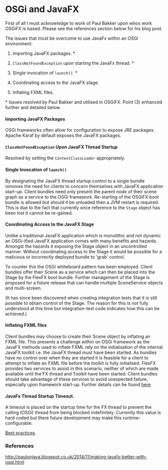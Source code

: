 # OSGi and JavaFX

First of all I must acknowledge to work of Paul Bakker upon whos work OSGiFX is based. Please see the references section below for his blog post.

The issues that must be overcome to use JavaFx within an OSGi environment:

1. Importing JavaFX packages. *

2. `ClassNotFoundException` upon starting the JavaFx thread. *

3. Single invocation of `launch()`. *

4. Coordinating access to the JavaFX stage.

5. Inflating FXML files.

\* Issues resolved by Paul Bakker and utilised in OSGiFX. Point (3) enhanced further and detailed below.

#### Importing JavaFX Packages
OSGi frameworks often allow for configuration to expose JRE packages. Apache Karaf by default exposes the JavaFX packages.

#### `ClassNotFoundException` Upon JavaFX Thread Startup
Resolved by setting the `ContextClassLoader` appropriately.

#### Single Invocation of `launch()`
By designating the JavaFX thread startup control to a single bundle removes the need for clients to concern themselves with JavaFX application start-up. Client bundles need only present the parent node of their scene graph as a service to the OSGi framework. Re-starting of the OSGiFX boot bundle is allowed but should it be unloaded then a JVM restart is required. This is due to the fact that currently once reference to the `Stage` object has been lost it cannot be re-gained.

#### Coordinating Access to the JavaFX Stage
Unlike a traditional JavaFX application which is monolithic and not dynamic an OSGi-ified JavaFX application comes with many benefits and hazards. Amongst the hazards it exposing the Stage object in an uncontrolled manner. Without coordinating access to the Stage it would be possible for a malicious or incorrectly deployed bundle to 'grab' control.
 
 To counter this the OSGi whiteboard pattern has been employed. Client bundles offer their Scene as a service which can then be placed into the Stage by the FlexFX boot bundle. Further management of the Stage is proposed for a future release that can handle multiple SceneService objects and multi-screen.
 
 (It has since been discovered when creating integration tests that it is still possible to obtain control of the Stage. The reason for this is not fully understood at this time but integration-test code indicates how this can be achieved.)
 
 #### Inflating FXML files
 Client bundles may choose to create their Scene object by inflating an FXML file. This presents a challenge within on OSGi framework as the JavaFX methods used to inflate FXML rely on the initialisation of the internal JavaFX toolkit i.e. the JavaFX thread must have been started. As bundles have no control over when they are started it is feasible for a client to attempt to inflate an FXML file before the toolkit is fully initialised. FlexFX provides two services to assist in this scenario, neither of which are made available until the FX thread and Toolkit have been started. Client bundles should take advantage of these services to avoid unexpected failure, especially upon framework start-up. Further details can be found [here](inflatingFXML.md)
 
#### JavaFx Thread Startup Timeout. 
A timeout is placed on the startup time for the FX thread to prevent the calling (OSGi) thread from being blocked indefinitely. Currently this value is hard coded but there future development may make this runtime-configurable.

[Best practices](bestpractices.md).

### References
 
 http://paulonjava.blogspot.co.uk/2014/11/making-javafx-better-with-osgi.html